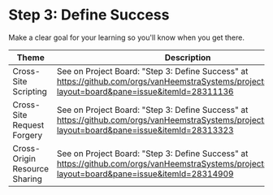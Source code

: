 # Step 3: Define Success

Make a clear goal for your learning so you'll know when you get there.

| Theme | Description |
| --- | --- |
| Cross-Site Scripting | See on Project Board: "Step 3: Define Success" at https://github.com/orgs/vanHeemstraSystems/projects/28/views/1?layout=board&pane=issue&itemId=28311136 |
| Cross-Site Request Forgery | See on Project Board: "Step 3: Define Success" at https://github.com/orgs/vanHeemstraSystems/projects/29/views/1?layout=board&pane=issue&itemId=28313323 |
| Cross-Origin Resource Sharing | See on Project Board: "Step 3: Define Success" at https://github.com/orgs/vanHeemstraSystems/projects/30/views/1?layout=board&pane=issue&itemId=28314909 |
